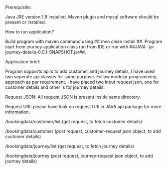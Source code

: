 Prerequisite:

Java JRE version 1.8 installed.
Maven plugin and mysql software should be present or installed.

How to run application?

Build program with maven command using ## mvn clean install ##.
Program start from journey application class run from IDE or run with ##JAVA -jar journey-details-0.0.1-SNAPSHOT.jar##.

Application brief:

Program supports api's to add customer and journey details, I have used two seperate api classes for same purpose.
Follow modular programming approach as per requirement.
I have placed two input request json, one for customer details and other is for journey details. 


Request JSON:
All request JSON is present inside same directory.

Request URI:
please have look on request URI in JAVA api package for more information.

/bookingdata/customer/list (get request, to fetch customer details)

/bookingdata/customer (post request, customer-request json object, to add customer details)

/bookingdata/journey/list (get request, to fetch journey details)

/bookingdata/journey (post request, journey-request json object, to add journey details)
